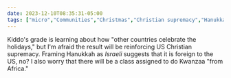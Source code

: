 ```yaml
---
date: 2023-12-10T08:35:31-05:00
tags: ["micro","Communities","Christmas","Christian supremacy","Hanukkah","Israel","Kwanzaa"]
---
```

Kiddo's grade is learning about how "other countries celebrate the holidays," but I'm afraid the result will be reinforcing US Christian supremacy. Framing Hanukkah as *Israeli* suggests that it is foreign to the US, no? I also worry that there will be a class assigned to do Kwanzaa "from Africa."